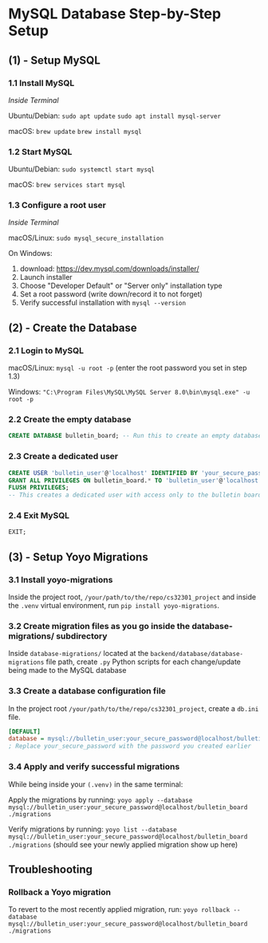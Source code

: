 # MySQL Database Step-by-Step Setup

## (1) - Setup MySQL
### 1.1 Install MySQL
*Inside Terminal*

Ubuntu/Debian: `sudo apt update`
               `sudo apt install mysql-server`

macOS:         `brew update` 
               `brew install mysql`

### 1.2 Start MySQL

Ubuntu/Debian: `sudo systemctl start mysql`

macOS:         `brew services start mysql`

### 1.3 Configure a root user
*Inside Terminal*

macOS/Linux: `sudo mysql_secure_installation`

On Windows:
1. download: https://dev.mysql.com/downloads/installer/
2. Launch installer
3. Choose "Developer Default" or "Server only" installation type
4. Set a root password (write down/record it to not forget)
5. Verify successful installation with `mysql --version`

## (2) - Create the Database
### 2.1 Login to MySQL

macOS/Linux: `mysql -u root -p` (enter the root password you set in step 1.3)

Windows: `"C:\Program Files\MySQL\MySQL Server 8.0\bin\mysql.exe" -u root -p`

### 2.2 Create the empty database

```sql
CREATE DATABASE bulletin_board; -- Run this to create an empty database
```

### 2.3 Create a dedicated user

```sql
CREATE USER 'bulletin_user'@'localhost' IDENTIFIED BY 'your_secure_password'; -- (!) Replace 'your_secure_password' with a strong password
GRANT ALL PRIVILEGES ON bulletin_board.* TO 'bulletin_user'@'localhost';
FLUSH PRIVILEGES;
-- This creates a dedicated user with access only to the bulletin board database
```

### 2.4 Exit MySQL

```sql
EXIT;
```

## (3) - Setup Yoyo Migrations
### 3.1 Install yoyo-migrations

Inside the project root, `/your/path/to/the/repo/cs32301_project`
and inside the `.venv` virtual environment,
run `pip install yoyo-migrations`.

### 3.2 Create migration files as you go inside the database-migrations/ subdirectory

Inside `database-migrations/` located at the `backend/database/database-migrations` file path,
create `.py` Python scripts for each change/update being made to the MySQL database

### 3.3 Create a database configuration file

In the project root `/your/path/to/the/repo/cs32301_project`,
create a `db.ini` file.

```ini
[DEFAULT]
database = mysql://bulletin_user:your_secure_password@localhost/bulletin_board
; Replace your_secure_password with the password you created earlier
```

### 3.4 Apply and verify successful migrations

While being inside your `(.venv)` in the same terminal:

Apply the migrations by running: `yoyo apply --database mysql://bulletin_user:your_secure_password@localhost/bulletin_board ./migrations`

Verify migrations by running: `yoyo list --database mysql://bulletin_user:your_secure_password@localhost/bulletin_board ./migrations`
(should see your newly applied migration show up here)


## Troubleshooting

### Rollback a Yoyo migration
To revert to the most recently applied migration, run: 
`yoyo rollback --database mysql://bulletin_user:your_secure_password@localhost/bulletin_board ./migrations`
